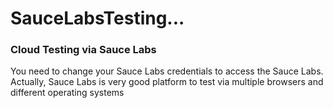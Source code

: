 # SauceLabsTesting...


<h3>Cloud Testing via Sauce Labs</h3> 

<p>You need to change your Sauce Labs credentials to access the Sauce Labs. Actually, Sauce Labs is very good platform to test via multiple browsers and different operating systems </p>
